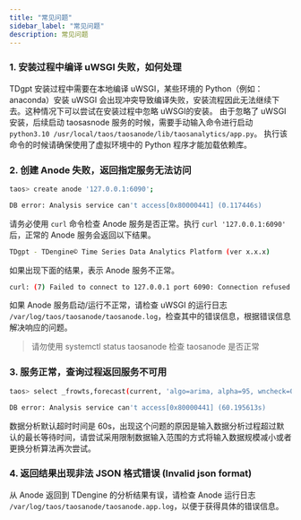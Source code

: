 ```yaml
---
title: "常见问题"
sidebar_label: "常见问题"
description: 常见问题
---
```


### 1. 安装过程中编译 uWSGI 失败，如何处理

TDgpt 安装过程中需要在本地编译 uWSGI，某些环境的 Python（例如：anaconda）安装 uWSGI 会出现冲突导致编译失败，安装流程因此无法继续下去。这种情况下可以尝试在安装过程中忽略 uWSGI的安装。
由于忽略了 uWSGI 安装，后续启动 taosasnode 服务的时候，需要手动输入命令进行启动 `python3.10 /usr/local/taos/taosanode/lib/taosanalytics/app.py`。 执行该命令的时候请确保使用了虚拟环境中的 Python 程序才能加载依赖库。

### 2. 创建 Anode 失败，返回指定服务无法访问

```bash
taos> create anode '127.0.0.1:6090';

DB error: Analysis service can't access[0x80000441] (0.117446s)
```

请务必使用 `curl` 命令检查 Anode 服务是否正常。执行 `curl '127.0.0.1:6090'` 后，正常的 Anode 服务会返回以下结果。

```bash
TDgpt - TDengine© Time Series Data Analytics Platform (ver x.x.x)
```

如果出现下面的结果，表示 Anode 服务不正常。

```bash
curl: (7) Failed to connect to 127.0.0.1 port 6090: Connection refused
```

如果 Anode 服务启动/运行不正常，请检查 uWSGI 的运行日志 `/var/log/taos/taosanode/taosanode.log`，检查其中的错误信息，根据错误信息解决响应的问题。

> 请勿使用 systemctl status taosanode 检查 taosanode 是否正常

### 3. 服务正常，查询过程返回服务不可用

```bash
taos> select _frowts,forecast(current, 'algo=arima, alpha=95, wncheck=0, rows=20') from d1 where ts<='2017-07-14 10:40:09.999';

DB error: Analysis service can't access[0x80000441] (60.195613s)
```

数据分析默认超时时间是 60s，出现这个问题的原因是输入数据分析过程超过默认的最长等待时间，请尝试采用限制数据输入范围的方式将输入数据规模减小或者更换分析算法再次尝试。

### 4. 返回结果出现非法 JSON 格式错误 (Invalid json format)

从 Anode 返回到 TDengine 的分析结果有误，请检查 Anode 运行日志 `/var/log/taos/taosanode/taosanode.app.log`，以便于获得具体的错误信息。
